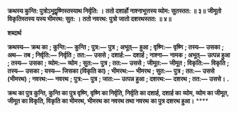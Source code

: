 **क्रथस्य कुन्ति: पुत्रोऽभूद्वृष्णिस्तस्याथ निर्वृति: ।** **ततो दशार्हो नाश्नाभूत्तस्य व्योम: सुतस्तत: ॥ ३॥** **जीमूतो विकृतिस्तस्य यस्य भीमरथ: सुत: ।** **ततो नवरथ: पुत्रो जातो दशरथस्तत: ॥ ४॥** 

**शब्दार्थ** 

**क्रथस्य—** **क्रथ का** **; कुन्ति:—** **कुन्ति** **; पुत्र:—** **पुत्र** **; अभूत्—** **हुआ** **; वृष्णि:—** **वृष्णि** **; तस्य—** **उसका** **; अथ—** **तब** **; निर्वृति:—** **निर्वृति** **;** **तत:—** **उससे** **; दशार्ह:—** **दशार्ह** **; नाश्ना—** **नामक** **; अभूत्—** **उत्पन्न हुआ** **; तस्य—** **उसका** **; व्योम:—** **व्योम** **; सुत:—** **पुत्र** **; तत:—** **उससे** **;** **जीमूत:—** **जीमूत** **; विकृति:—** **विकृति** **; तस्य—** **उसका** **; यस्य—** **जिसका (विकृति का)** **; भीमरथ:—** **भीमरथ** **; सुत:—** **पुत्र** **; तत:—** **उससे (भीमरथ)** **; नवरथ:—** **नवरथ** **; पुत्र:—** **पुत्र** **; जात:—** **उत्पन्न हुआ** **; दशरथ:—** **दशरथ** **; तत:—** **उससे।** **.** 

**क्रथ का पुत्र कुन्ति, कुन्ति का पुत्र वृष्णि, वृष्णि का निर्वृति, निर्वृति का दशार्ह, दशार्ह का** **व्योम, व्योम का जीमूत, जीमूत का विकृति, विकृति का भीमरथ, भीमरथ का नवरथ तथा नवरथ** **का पुत्र दशरथ हुआ।** **** 